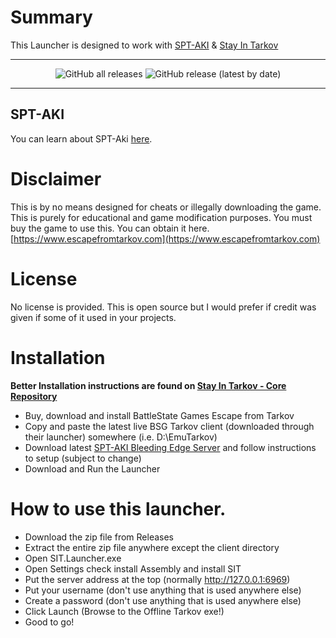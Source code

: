 ﻿# Summary

This Launcher is designed to work with [SPT-AKI](https://dev.sp-tarkov.com/SPT-AKI/Server) & [Stay In Tarkov](https://github.com/stayintarkov/StayInTarkov.Client)

---

<div align=center>

![GitHub all releases](https://img.shields.io/github/downloads/paulov-t/SIT.Launcher/total) ![GitHub release (latest by date)](https://img.shields.io/github/downloads/paulov-t/SIT.Launcher/latest/total)

</div>

---

## SPT-AKI
You can learn about SPT-Aki [here](https://www.sp-tarkov.com/).

# Disclaimer

This is by no means designed for cheats or illegally downloading the game. This is purely for educational and game modification purposes. You must buy the game to use this. 
You can obtain it here. [https://www.escapefromtarkov.com](https://www.escapefromtarkov.com)

# License
No license is provided. This is open source but I would prefer if credit was given if some of it used in your projects.

# Installation
**Better Installation instructions are found on [Stay In Tarkov - Core Repository](https://github.com/stayintarkov/StayInTarkov.Client)**
- Buy, download and install BattleState Games Escape from Tarkov
- Copy and paste the latest live BSG Tarkov client (downloaded through their launcher) somewhere (i.e. D:\EmuTarkov)
- Download latest [SPT-AKI Bleeding Edge Server](https://dev.sp-tarkov.com/SPT-AKI/Server) and follow instructions to setup (subject to change)
- Download and Run the Launcher

# How to use this launcher.
- Download the zip file from Releases
- Extract the entire zip file anywhere  except the client directory 
- Open SIT.Launcher.exe
- Open Settings check install Assembly and install SIT
- Put the server address at the top (normally http://127.0.0.1:6969)
- Put your username (don't use anything that is used anywhere else)
- Create a password (don't use anything that is used anywhere else)
- Click Launch (Browse to the Offline Tarkov exe!)
- Good to go! 

